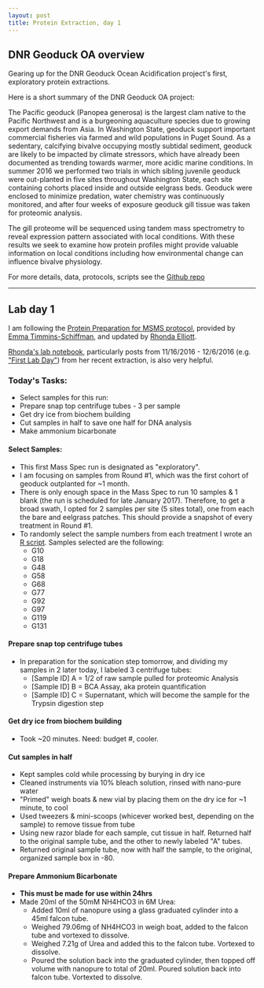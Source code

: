 ```yaml
---
layout: post
title: Protein Extraction, day 1
---
```


## DNR Geoduck OA overview

Gearing up for the DNR Geoduck Ocean Acidification project's first, exploratory protein extractions.

Here is a short summary of the DNR Geoduck OA project:

The Pacific geoduck (Panopea generosa) is the largest clam native to the Pacific Northwest and is a burgeoning aquaculture species due to growing export demands from Asia. In Washington State, geoduck support important commercial fisheries via farmed and wild populations in Puget Sound. As a sedentary, calcifying bivalve occupying mostly subtidal sediment, geoduck are likely to be impacted by climate stressors, which have already been documented as trending towards warmer, more acidic marine conditions. In summer 2016 we performed two trials in which sibling juvenile geoduck were out-planted in five sites throughout Washington State, each site containing cohorts placed inside and outside eelgrass beds. Geoduck were enclosed to minimize predation, water chemistry was continuously monitored, and after four weeks of exposure geoduck gill tissue was taken for proteomic analysis. 

The gill proteome will be sequenced using tandem mass spectrometry to reveal expression pattern associated with local conditions. With these results we seek to examine how protein profiles might provide valuable information on local conditions including how environmental change can influence bivalve physiology. 

For more details, data, protocols, scripts see the [Github repo](https://github.com/RobertsLab/project-geoduck-oa)

---

## Lab day 1

I am following the [Protein Preparation for MSMS protocol](https://github.com/sr320/LabDocs/blob/master/protocols/ProteinprepforMSMS.md), provided by [Emma Timmins-Schiffman](https://github.com/emmats), and updated by [Rhonda Elliott](https://github.com/Ellior2). 

[Rhonda's lab notebook](https://ellior2.github.io/), particularly posts from 11/16/2016 - 12/6/2016 (e.g. ["First Lab Day"](https://ellior2.github.io/FirstLabDay/)) from her recent extraction, is also very helpful.  
 
### Today's Tasks:
* Select samples for this run: 
* Prepare snap top centrifuge tubes - 3 per sample
* Get dry ice from biochem building  
* Cut samples in half to save one half for DNA analysis 
* Make ammonium bicarbonate

#### Select Samples:
* This first Mass Spec run is designated as "exploratory". 
* I am focusing on samples from Round #1, which was the first cohort of  geoduck outplanted for ~1 month. 
* There is only enough space in the Mass Spec to run 10 samples & 1 blank (the run is scheduled for late January 2017). Therefore, to get a broad swath, I opted for 2 samples per site (5 sites total), one from each the bare and eelgrass patches. This should provide a snapshot of every treatment in Round #1.
* To randomly select the sample numbers from each treatment I wrote an [R script](https://github.com/RobertsLab/project-geoduck-oa/blob/master/Trial1_docs/RandomSample.R). Samples selected are the following:  
  * G10 
  * G18
  * G48
  * G58
  * G68
  * G77
  * G92
  * G97
  * G119
  * G131 
  
#### Prepare snap top centrifuge tubes  
* In preparation for the sonication step tomorrow, and dividing my samples in 2 later today, I labeled 3 centrifuge tubes:
  * [Sample ID] A = 1/2 of raw sample pulled for proteomic Analysis
  * [Sample ID] B = BCA Assay, aka protein quantification
  * [Sample ID] C = Supernatant, which will become the sample for the Trypsin digestion step
  
#### Get dry ice from biochem building  
* Took ~20 minutes. Need: budget #, cooler.

#### Cut samples in half  
* Kept samples cold while processing by burying in dry ice
* Cleaned instruments via 10% bleach solution, rinsed with nano-pure water
* "Primed" weigh boats & new vial by placing them on the dry ice for ~1 minute, to cool
* Used tweezers & mini-scoops (whicever worked best, depending on the sample) to remove tissue from tube
* Using new razor blade for each sample, cut tissue in half. Returned half to the original sample tube, and the other to newly labeled "A" tubes.
* Returned original sample tube, now with half the sample, to the original, organized sample box in -80.

#### Prepare Ammonium Bicarbonate
* **This must be made for use within 24hrs**
* Made 20ml of the 50mM NH4HCO3 in 6M Urea:
  * Added 10ml of nanopure using a glass graduated cylinder into a 45ml falcon tube.
  * Weighed  79.06mg of NH4HCO3 in weigh boat, added to the falcon tube and vortexed to dissolve. 
  * Weighed  7.21g of Urea and added this to the falcon tube. Vortexed to dissolve. 
  * Poured the solution back into the graduated cylinder, then topped off volume with nanopure to total of 20ml. Poured solution back into falcon tube. Vortexted to dissolve.


 


  
